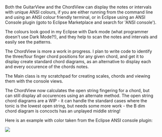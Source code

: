 Both the GuitarView and the ChordView can display the notes or intervals with unique ANSI colours, if you are
either running from the command line and using an ANSI colour friendly terminal, or in Eclipse using an ANSI Console
plugin (goto to Eclipse Marketplace and search for 'ANSI console').

The colours look good in my Eclipse with Dark mode (what programmer doesn't use Dark Mode?!), and they help to scan the notes and intervals
and easily see the patterns. 

The ChordView is more a work in progress. I plan to write code to identify the three/four finger chord positions for any given chord, and get it
to display create standard chord diagrams, as an alternative to display each and every occurence of the chords notes.

The Main class is my scratchpad for creating scales, chords and viewing them with the console views.

The ChordView now calculates the open string fingering for a chord, but can still display all occurences using an alternate method.
The open string chord diagrams are a WIP - it can handle the standard cases where the tonic is the lowest open string, but needs some
more work - the B dim chord diagram is concocts has an unplayed middle string!

Here is an example with color taken from the Eclipse ANSI console plugin:

<img src="https://github.com/philwhiles/frettler/blob/master/frettler-ansi.png"/>
